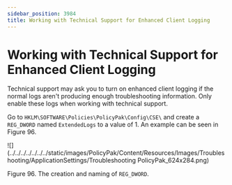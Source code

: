 ```yaml
---
sidebar_position: 3984
title: Working with Technical Support for Enhanced Client Logging
---
```


# Working with Technical Support for Enhanced Client Logging

Technical support may ask you to turn on enhanced client logging if the normal logs aren't producing enough troubleshooting information. Only enable these logs when working with technical support.

Go to `HKLM\SOFTWARE\Policies\PolicyPak\Config\CSE\` and create a `REG_DWORD` named `ExtendedLogs` to a value of 1. An example can be seen in Figure 96.

![](../../../../../../../static/images/PolicyPak/Content/Resources/Images/Troubleshooting/ApplicationSettings/Troubleshooting PolicyPak_624x284.png)

Figure 96. The creation and naming of `REG_DWORD`.
